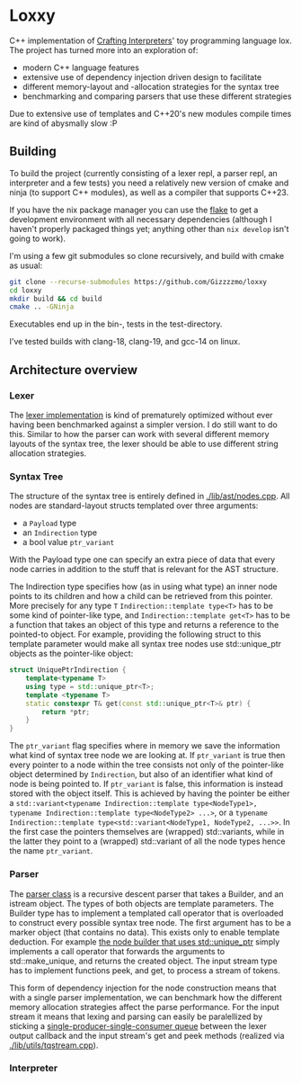# Loxxy

C++ implementation of [Crafting Interpreters](https://craftinginterpreters.com/)' toy programming language lox.
The project has turned more into an exploration of:
- modern C++ language features
- extensive use of dependency injection driven design to facilitate 
- different memory-layout and -allocation strategies for the syntax tree
- benchmarking and comparing parsers that use these different strategies 

Due to extensive use of templates and C++20's new modules compile times are kind of abysmally slow :P

## Building

To build the project (currently consisting of a lexer repl, a parser repl, an interpreter and a few tests) you need a relatively new version of cmake and ninja (to support C++ modules), as well as a compiler that supports C++23.

If you have the nix package manager you can use the [flake](./flake.nix) to get a development environment with all necessary dependencies (although I haven't properly packaged things yet; anything other than `nix develop` isn't going to work).

I'm using a few git submodules so clone recursively, and build with cmake as usual:
``` bash
git clone --recurse-submodules https://github.com/Gizzzzmo/loxxy
cd loxxy
mkdir build && cd build
cmake .. -GNinja
```
Executables end up in the bin-, tests in the test-directory.

I've tested builds with clang-18, clang-19, and gcc-14 on linux.


## Architecture overview

### Lexer

The [lexer implementation](./lib/lexer.cpp) is kind of prematurely optimized without ever having been benchmarked against a simpler version.
I do still want to do this.
Similar to how the parser can work with several different memory layouts of the syntax tree, the lexer should be able to use different string allocation strategies.


### Syntax Tree

The structure of the syntax tree is entirely defined in [./lib/ast/nodes.cpp](./lib/ast/nodes.cpp).
All nodes are standard-layout structs templated over three arguments:
- a `Payload` type
- an `Indirection` type
- a bool value `ptr_variant` 

With the Payload type one can specify an extra piece of data that every node carries in addition to the stuff that is relevant for the AST structure.

The Indirection type specifies how (as in using what type) an inner node points to its children and how a child can be retrieved from this pointer.
More precisely for any type `T` `Indirection::template type<T>` has to be some kind of pointer-like type, and `Indirection::template get<T>` has to be a function that takes an object of this type and returns a reference to the pointed-to object.
For example, providing the following struct to this template parameter would make all syntax tree nodes use std::unique_ptr objects as the pointer-like object: 
```c++
struct UniquePtrIndirection {
    template<typename T>
    using type = std::unique_ptr<T>;
    template <typename T>
    static constexpr T& get(const std::unique_ptr<T>& ptr) {
        return *ptr;
    }
}
```
The `ptr_variant` flag specifies where in memory we save the information what kind of syntax tree node we are looking at.
If `ptr_variant` is true then every pointer to a node within the tree consists not only of the pointer-like object determined by `Indirection`, but also of an identifier what kind of node is being pointed to.
If `ptr_variant` is false, this information is instead stored with the object itself.
This is achieved by having the pointer be either a `std::variant<typename Indirection::template type<NodeType1>, typename Indirection::template type<NodeType2> ...>`, or a `typename Indirection::template type<std::variant<NodeType1, NodeType2, ...>>`.
In the first case the pointers themselves are (wrapped) std::variants, while in the latter they point to a (wrapped) std::variant of all the node types hence the name `ptr_variant`.

### Parser

The [parser class](./lib/parser/rd.cpp) is a recursive descent parser that takes a Builder, and an istream object.
The types of both objects are template parameters.
The Builder type has to implement a templated call operator that is overloaded to construct every possible syntax tree node.
The first argument has to be a marker<NodeType> object (that contains no data).
This exists only to enable template deduction.
For example [the node builder that uses std::unique_ptr](./lib/ast/builders/boxed.cpp) simply implements a call operator that forwards the arguments to std::make_unique, and returns the created object.
The input stream type has to implement functions peek, and get, to process a stream of tokens.

This form of dependency injection for the node construction means that with a single parser implementation, we can benchmark how the different memory allocation strategies affect the parse performance.
For the input stream it means that lexing and parsing can easily be paralellized by sticking a [single-producer-single-consumer queue](./SPSCQueue/) between the lexer output callback and the input stream's get and peek methods (realized via [./lib/utils/tqstream.cpp](./lib/utils/tqstream.cpp)).

### Interpreter






